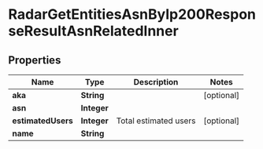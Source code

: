 

# RadarGetEntitiesAsnByIp200ResponseResultAsnRelatedInner


## Properties

| Name | Type | Description | Notes |
|------------ | ------------- | ------------- | -------------|
|**aka** | **String** |  |  [optional] |
|**asn** | **Integer** |  |  |
|**estimatedUsers** | **Integer** | Total estimated users |  [optional] |
|**name** | **String** |  |  |



